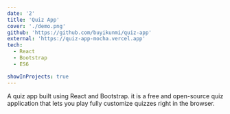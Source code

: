 ```yaml
---
date: '2'
title: 'Quiz App'
cover: './demo.png'
github: 'https://github.com/buyikunmi/quiz-app'
external: 'https://quiz-app-mocha.vercel.app'
tech:
  - React
  - Bootstrap
  - ES6

showInProjects: true
---
```


A quiz app built using React and Bootstrap. it is a free and open-source quiz application that lets you play fully customize quizzes right in the browser.
